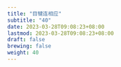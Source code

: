 ```yaml
---
title: "目犍连相应"
subtitle: "40"
date: 2023-03-28T09:08:23+08:00
lastmod: 2023-03-28T09:08:23+08:00
draft: false
brewing: false
weight: 40
---
```


